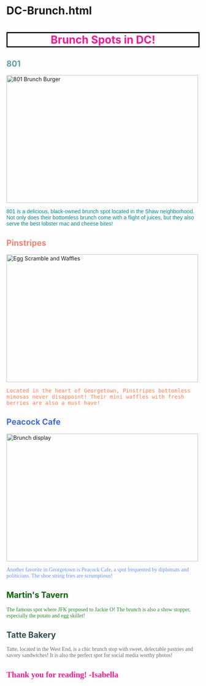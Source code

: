 # DC-Brunch.html
<!DOCTYPE html>
<html>
<body>
<style>
.p1 {
  font-family: Arial, Helvetica, sans-serif;
  color: DarkCyan
  }
.p2 {
  font-family: "Monaco", "Lucinda Console", monospace;
  color: Coral
  }
.p3 {
  font-family: "Lucinda Handwriting", "Brush Script M7", cursive;
  color:CornflowerBlue
  }
.p4 {
  font-family: "Copperplate", "Papyrus", fantasy;
  color: ForestGreen
  }
.p5 {
  font-family: "Georgia", Times, serif;
  color: DimGray
  }
.h2 {
  font-family: "Lucinda Handwriting", "brush Script M7", cursive;
  color: DeepPink
  }
</style>
</head>
<body>

<h1 style="color:DeepPink; border: 3px solid black;text-align: center;">Brunch Spots in DC!</h1>
<h2 style="color:CadetBlue;">801</h2>
<img src="801.jpg" alt="801 Brunch Burger" width="500" height="333">
<p class="p1">801 is a delicious, black-owned brunch spot located in the Shaw neighborhood. Not only does their bottomless brunch come with a flight of juices, but they also serve the best lobster mac and cheese bites!</p>
<h2 style="color:Salmon;">Pinstripes</h2>
<img src="Pinstripes.jpg" alt="Egg Scramble and Waffles" width="500" height="333">
<p class="p2">Located in the heart of Georgetown, Pinstripes bottomless mimosas never disappoint! Their mini waffles with fresh berries are also a must have!</p>
<h2 style="color:RoyalBlue;">Peacock Cafe</h2>
<img src="Peacock.jpg" alt="Brunch display" width="500" height="333">
<p class="p3">Another favorite in Georgetown is Peacock Cafe, a spot frequented by diplomats and politicians. The shoe string fries are scrumptious!</p>
<h2 style="color:DarkGreen;">Martin's Tavern</h2>
<p class="p4">The famous spot where JFK proposed to Jackie O! The brunch is also a show stopper, especially the potato and egg skillet!</p>
<h2 style="color:DarkSlateGray;">Tatte Bakery</h2>
<p class="p5">Tatte, located in the West End, is a chic brunch stop with sweet, delectable pastries and savory sandwiches! It is also the perfect spot for social media worthy photos!</p>
<h2 class="h2">Thank you for reading! -Isabella</h2>

</body>
</html>
